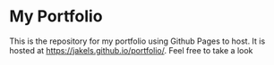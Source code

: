 # My Portfolio
This is the repository for my portfolio using Github Pages to host. It is hosted at https://jakels.github.io/portfolio/. Feel free to take a look
